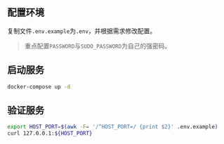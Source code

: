 ## 配置环境

复制文件`.env.example`为`.env`，并根据需求修改配置。

> 重点配置`PASSWORD`与`SUDO_PASSWORD`为自己的强密码。

## 启动服务

```bash
docker-compose up -d
```

## 验证服务

```bash
export HOST_PORT=$(awk -F= '/^HOST_PORT=/ {print $2}' .env.example)
curl 127.0.0.1:${HOST_PORT}
```
